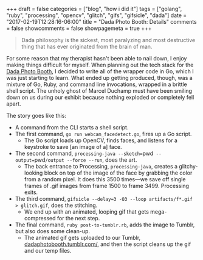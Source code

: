 +++
draft = false
categories = ["blog", "how i did it"]
tags = ["golang", "ruby", "processing", "opencv", "glitch", "gifs", "gifsicle", "dada"]
date = "2017-02-19T12:28:16-06:00"
title = "Dada Photo Booth: Details"
comments = false
showcomments = false
showpagemeta = true
+++

>Dada philosophy is the sickest, most paralyzing and most destructive thing that has ever originated from the brain of man.

For some reason that my therapist hasn't been able to nail down, I enjoy making things difficult for myself. When planning out the tech stack for the [Dada Photo Booth](todo), I decided to write all of the wrapper code in Go, which I was just starting to learn. What ended up getting produced, though, was a mixture of Go, Ruby, and command line invocations, wrapped in a brittle shell script. The unholy ghost of Marcel Duchamp must have been smiling down on us during our exhibit because nothing exploded or completely fell apart.

The story goes like this:

- A command from the CLI starts a shell script.
- The first command, `go run webcam_facedetect.go`, fires up a Go script.
  - The Go script loads up OpenCV, finds faces, and listens for a keystroke to save [an image of a] face.
- The second command, `processing-java --sketch=`pwd` --output=`pwd`/output --force --run`, does the art.
  - The back entrance to Processing, `processing-java`, creates a glitchy-looking block on top of the image of the face by grabbing the color from a random pixel. It does this 3500 times&mdash;we save off single frames of .gif images from frame 1500 to frame 3499. Processing exits.
- The third command, `gifsicle --delay=3 -O3 --loop artifacts/f*.gif > glitch.gif`, does the stitching.
  - We end up with an animated, looping gif that gets mega-compressed for the next step.
- The final command, `ruby post-to-tumblr.rb`, adds the image to Tumblr, but also does some clean-up.
  - The animated gif gets uploaded to our Tumblr, [dadaphotobooth.tumblr.com/](http://dadaphotobooth.tumblr.com/), and then the script cleans up the gif and our temp files.



